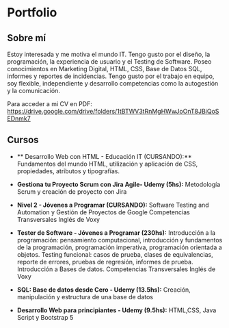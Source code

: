 # Portfolio
## Sobre mí
Estoy interesada y me motiva el mundo IT. Tengo gusto por el diseño, la programación, la experiencia de usuario y el Testing de Software.
Poseo conocimientos en Marketing Digital, HTML, CSS, Base de Datos SQL, informes y reportes de incidencias.
Tengo gusto por el trabajo en equipo, soy flexible, independiente y desarrollo competencias como la autogestión y la comunicación.

Para acceder a mi CV en PDF: https://drive.google.com/drive/folders/1tBTWV3tRnMgHWwJoOnT8JBiQoSEDnmk7

## Cursos
* ** Desarrollo  Web con HTML - Educación IT (CURSANDO):**
  Fundamentos del mundo HTML, utilización y aplicación
de CSS, propiedades, atributos y tipografías.

* **Gestiona tu Proyecto Scrum con Jira Agile- Udemy (5hs):**
  Metodología Scrum y creación de proyecto con Jira

* **Nivel 2 - Jóvenes a Programar (CURSANDO):**
  Software Testing and Automation y Gestión de Proyectos de Google
Competencias Transversales
Inglés de Voxy

* **Tester de Software - Jóvenes a Programar (230hs):**
  Introducción a la programación: pensamiento computacional, introducción y fundamentos de la programación, programación imperativa, programación orientada a objetos.
Testing funcional: casos de prueba, clases de equivalencias, reporte de errores, pruebas de regresión, informes de prueba.
Introducción a Bases de datos.
Competencias Transversales
Inglés de Voxy

* **SQL: Base de datos desde Cero - Udemy (13.5hs):**
  Creación, manipulación y estructura de una base de datos

* **Desarrollo Web para principiantes - Udemy (9.5hs):**
  HTML,CSS, Java Script y Bootstrap 5
